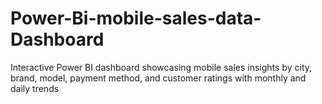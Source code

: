 # Power-Bi-mobile-sales-data-Dashboard
Interactive Power BI dashboard showcasing mobile sales insights by city, brand, model, payment method, and customer ratings with monthly and daily trends
